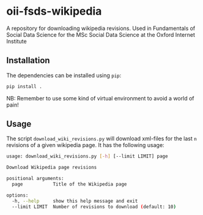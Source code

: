 # oii-fsds-wikipedia
A repository for downloading wikipedia revisions. Used in Fundamentals of Social Data Science for the MSc Social Data Science at the Oxford Internet Institute

## Installation
The dependencies can be installed using `pip`:
```bash
pip install .
```

NB: Remember to use some kind of virtual environment to avoid a world of pain!

## Usage
The script `download_wiki_revisions.py` will download xml-files for the last `n` revisions of a given wikipedia page. It has the following usage:
```bash
usage: download_wiki_revisions.py [-h] [--limit LIMIT] page

Download Wikipedia page revisions

positional arguments:
  page           Title of the Wikipedia page

options:
  -h, --help     show this help message and exit
  --limit LIMIT  Number of revisions to download (default: 10)
```